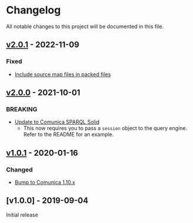 # Changelog
All notable changes to this project will be documented in this file.

<a name="v2.0.1"></a>
## [v2.0.1](https://github.com/rubensworks/graphql-ld-comunica-solid.js/compare/v2.0.0...v2.0.1) - 2022-11-09

### Fixed
* [Include source map files in packed files](https://github.com/rubensworks/graphql-ld-comunica-solid.js/commit/cccf10b7fee03be842b7bd169ed6da543eb188f0)

<a name="v2.0.0"></a>
## [v2.0.0](https://github.com/rubensworks/graphql-ld-comunica-solid.js/compare/v1.0.1...v2.0.0) - 2021-10-01

### BREAKING
* [Update to Comunica SPARQL Solid](https://github.com/rubensworks/graphql-ld-comunica-solid.js/commit/a6dca0d6fc1d194c5f50fefcb31b57eedae8c3d6)
    * This now requires you to pass a `session` object to the query engine. Refer to the README for an example.

<a name="v1.0.1"></a>
## [v1.0.1](https://github.com/rubensworks/graphql-ld-comunica-solid.js/compare/v1.0.0...v1.0.1) - 2020-01-16

### Changed
* [Bump to Comunica 1.10.x](https://github.com/rubensworks/graphql-ld-comunica-solid.js/commit/d5140ccc0239138c7e9ce011bc570c7b10ec6676)

<a name="v1.0.0"></a>
## [v1.0.0] - 2019-09-04

Initial release
